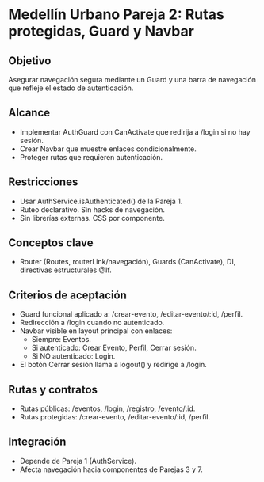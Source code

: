 ﻿# Medellín Urbano  Pareja 2: Rutas protegidas, Guard y Navbar

## Objetivo
Asegurar navegación segura mediante un Guard y una barra de navegación que refleje el estado de autenticación.

## Alcance
- Implementar AuthGuard con CanActivate que redirija a /login si no hay sesión.
- Crear Navbar que muestre enlaces condicionalmente.
- Proteger rutas que requieren autenticación.

## Restricciones
- Usar AuthService.isAuthenticated() de la Pareja 1.
- Ruteo declarativo. Sin hacks de navegación.
- Sin librerías externas. CSS por componente.

## Conceptos clave
- Router (Routes, routerLink/navegación), Guards (CanActivate), DI, directivas estructurales @If.

## Criterios de aceptación
- Guard funcional aplicado a: /crear-evento, /editar-evento/:id, /perfil.
- Redirección a /login cuando no autenticado.
- Navbar visible en layout principal con enlaces:
  - Siempre: Eventos.
  - Si autenticado: Crear Evento, Perfil, Cerrar sesión.
  - Si NO autenticado: Login.
- El botón  Cerrar sesión llama a logout() y redirige a /login.

## Rutas y contratos
- Rutas públicas: /eventos, /login, /registro, /evento/:id.
- Rutas protegidas: /crear-evento, /editar-evento/:id, /perfil.

## Integración
- Depende de Pareja 1 (AuthService).
- Afecta navegación hacia componentes de Parejas 3 y 7.
